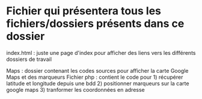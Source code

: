 # Fichier qui présentera tous les fichiers/dossiers présents dans ce dossier

index.html : juste une page d'index pour afficher des liens vers les différents dossiers de travail

Maps : dossier contenant les codes sources pour afficher la carte Google Maps et des marqueurs
		Fichier php : contient le code pour 
			1) récupérer latitude et longitude depuis une bdd
			2) positionner marqueurs sur la carte google maps
			3) tranformer les coordonnées en adresse			
